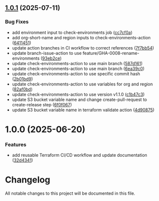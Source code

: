 ## [1.0.1](https://github.com/subhamay-bhattacharyya-gha/tf-ci-reusable-wf/compare/v1.0.0...v1.0.1) (2025-07-11)


### Bug Fixes

* add environment input to check-environments job ([cc7cf0a](https://github.com/subhamay-bhattacharyya-gha/tf-ci-reusable-wf/commit/cc7cf0a4295f186b3646160473f439a8987f9aad))
* add org-short-name and region inputs to check-environments-action ([6411451](https://github.com/subhamay-bhattacharyya-gha/tf-ci-reusable-wf/commit/641145160c6b036f71af01aa77d93c4ec7a1ddfc))
* update action branches in CI workflow to correct references ([7f7bb54](https://github.com/subhamay-bhattacharyya-gha/tf-ci-reusable-wf/commit/7f7bb544eb8365af5c13612815d9f00a110277b7))
* update branch-issue-action to use feature/GHA-0008-rename-environments ([93eb2ce](https://github.com/subhamay-bhattacharyya-gha/tf-ci-reusable-wf/commit/93eb2ceef117cbea75eb50b31fb45849a4e4b096))
* update check-environments-action to use main branch ([587d161](https://github.com/subhamay-bhattacharyya-gha/tf-ci-reusable-wf/commit/587d161a548b062932b783f787bbca7f252972b0))
* update check-environments-action to use main branch ([6ea39c0](https://github.com/subhamay-bhattacharyya-gha/tf-ci-reusable-wf/commit/6ea39c0ca1dfb940ba4e197bbdc375223cea6a6a))
* update check-environments-action to use specific commit hash ([2b01bd9](https://github.com/subhamay-bhattacharyya-gha/tf-ci-reusable-wf/commit/2b01bd9f99d5a95429314d7c3aacafacf321300d))
* update check-environments-action to use variables for org and region ([82af0bd](https://github.com/subhamay-bhattacharyya-gha/tf-ci-reusable-wf/commit/82af0bd3a28af3ee1c0e41f7f059a39996dab221))
* update check-environments-action to use version v1.1.0 ([c1b47c3](https://github.com/subhamay-bhattacharyya-gha/tf-ci-reusable-wf/commit/c1b47c336e05ed41c640e6fa33448711956a569e))
* update S3 bucket variable name and change create-pull-request to create-release step ([6f0f067](https://github.com/subhamay-bhattacharyya-gha/tf-ci-reusable-wf/commit/6f0f0679f5a9a436db6f9214e98e4407ed4ec809))
* update S3 bucket variable name in terraform validate action ([4d90875](https://github.com/subhamay-bhattacharyya-gha/tf-ci-reusable-wf/commit/4d90875b4075d22021aa5e057e0f56da67722da2))

# 1.0.0 (2025-06-20)


### Features

* add reusable Terraform CI/CD workflow and update documentation ([32d4341](https://github.com/subhamay-bhattacharyya-gha/tf-ci-reusable-wf/commit/32d4341bd1d49a890e25110d259f479968d39e73))

# Changelog

All notable changes to this project will be documented in this file.
